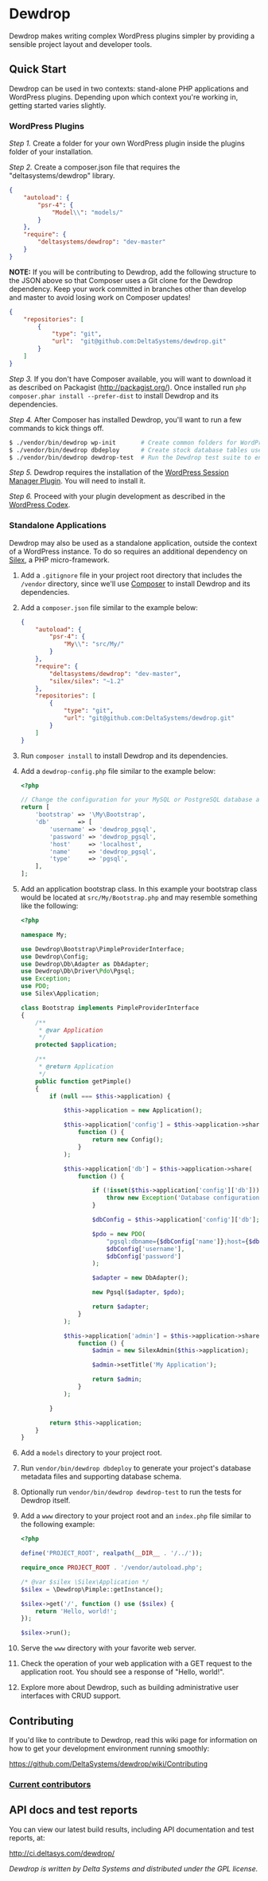 Dewdrop
=======

Dewdrop makes writing complex WordPress plugins simpler by providing a 
sensible project layout and developer tools.


Quick Start
-----------

Dewdrop can be used in two contexts: stand-alone PHP applications and WordPress
plugins.  Depending upon which context you're working in, getting started varies
slightly.

### WordPress Plugins

*Step 1.* Create a folder for your own WordPress plugin inside the plugins folder of your installation.

*Step 2.* Create a composer.json file that requires the "deltasystems/dewdrop" library.  

```json
{
    "autoload": {
        "psr-4": {
            "Model\\": "models/"
        }
    },
    "require": {
        "deltasystems/dewdrop": "dev-master"
    }
}
```

**NOTE:** If you will be contributing to Dewdrop, add the following structure to the JSON above so that Composer uses a
Git clone for the Dewdrop dependency. Keep your work committed in branches other than develop and master to avoid losing
work on Composer updates!

```json
{
    "repositories": [
        {
            "type": "git",
            "url":  "git@github.com:DeltaSystems/dewdrop.git"
        }
    ]
}
```

*Step 3.* If you don't have Composer available, you will want to download it as described on Packagist (<http://packagist.org/>).  Once installed run `php composer.phar install --prefer-dist` to install Dewdrop and its dependencies.

*Step 4.* After Composer has installed Dewdrop, you'll want to run a few commands to kick things off.

```bash
$ ./vendor/bin/dewdrop wp-init       # Create common folders for WordPress plugins
$ ./vendor/bin/dewdrop dbdeploy      # Create stock database tables used by Dewdrop
$ ./vendor/bin/dewdrop dewdrop-test  # Run the Dewdrop test suite to ensure everything is working as expected
```

*Step 5.* Dewdrop requires the installation of the [WordPress Session Manager Plugin](https://wordpress.org/plugins/wp-session-manager/). You will need to install it.

*Step 6.* Proceed with your plugin development as described in the
[WordPress Codex](https://codex.wordpress.org/Writing_a_Plugin).

### Standalone Applications

Dewdrop may also be used as a standalone application, outside the context of a WordPress instance. To do so requires an
additional dependency on [Silex](http://silex.sensiolabs.org/), a PHP micro-framework.

1. Add a `.gitignore` file in your project root directory that includes the `/vendor` directory, since we'll use
    [Composer](https://getcomposer.org/) to install Dewdrop and its dependencies. 
1. Add a `composer.json` file similar to the example below:

    ```json
    {
        "autoload": {
            "psr-4": {
                "My\\": "src/My/"
            }
        },
        "require": {
            "deltasystems/dewdrop": "dev-master",
            "silex/silex": "~1.2"
        },
        "repositories": [
            {
                "type": "git",
                "url": "git@github.com:DeltaSystems/dewdrop.git"
            }
        ]
    }
    ```
1. Run `composer install` to install Dewdrop and its dependencies.
1. Add a `dewdrop-config.php` file similar to the example below:
    ```php
    <?php
    
    // Change the configuration for your MySQL or PostgreSQL database as appropriate
    return [
        'bootstrap' => '\My\Bootstrap',
        'db'        => [
            'username' => 'dewdrop_pgsql',
            'password' => 'dewdrop_pgsql',
            'host'     => 'localhost',
            'name'     => 'dewdrop_pgsql',
            'type'     => 'pgsql',
        ],
    ];    
    ```
1. Add an application bootstrap class. In this example your bootstrap class would be located at `src/My/Bootstrap.php`
    and may resemble something like the following:
    ```php
    <?php
    
    namespace My;
    
    use Dewdrop\Bootstrap\PimpleProviderInterface;
    use Dewdrop\Config;
    use Dewdrop\Db\Adapter as DbAdapter;
    use Dewdrop\Db\Driver\Pdo\Pgsql;
    use Exception;
    use PDO;
    use Silex\Application;
    
    class Bootstrap implements PimpleProviderInterface
    {
        /**
         * @var Application
         */
        protected $application;
    
        /**
         * @return Application
         */
        public function getPimple()
        {
            if (null === $this->application) {
    
                $this->application = new Application();
    
                $this->application['config'] = $this->application->share(
                    function () {
                        return new Config();
                    }
                );
    
                $this->application['db'] = $this->application->share(
                    function () {
    
                        if (!isset($this->application['config']['db'])) {
                            throw new Exception('Database configuration unavailable');
                        }
    
                        $dbConfig = $this->application['config']['db'];
    
                        $pdo = new PDO(
                            "pgsql:dbname={$dbConfig['name']};host={$dbConfig['host']}",
                            $dbConfig['username'],
                            $dbConfig['password']
                        );
    
                        $adapter = new DbAdapter();
    
                        new Pgsql($adapter, $pdo);
    
                        return $adapter;
                    }
                );

                $this->application['admin'] = $this->application->share(
                    function () {
                        $admin = new SilexAdmin($this->application);
    
                        $admin->setTitle('My Application');
    
                        return $admin;
                    }
                );

            }
    
            return $this->application;
        }
    }
    ```
1. Add a `models` directory to your project root.
1. Run `vendor/bin/dewdrop dbdeploy` to generate your project's database metadata files and supporting database schema.
1. Optionally run `vendor/bin/dewdrop dewdrop-test` to run the tests for Dewdrop itself.
1. Add a `www` directory to your project root and an `index.php` file similar to the following example:
    ```php
    <?php
    
    define('PROJECT_ROOT', realpath(__DIR__ . '/../'));
    
    require_once PROJECT_ROOT . '/vendor/autoload.php';
    
    /* @var $silex \Silex\Application */
    $silex = \Dewdrop\Pimple::getInstance();
    
    $silex->get('/', function () use ($silex) {
        return 'Hello, world!';
    });
    
    $silex->run();
    ```
1. Serve the `www` directory with your favorite web server.
1. Check the operation of your web application with a GET request to the application root. You should see a response of
    "Hello, world!".
1. Explore more about Dewdrop, such as building administrative user interfaces with CRUD support.




Contributing
------------

If you'd like to contribute to Dewdrop, read this wiki page for information on
how to get your development environment running smoothly:

<https://github.com/DeltaSystems/dewdrop/wiki/Contributing>

### [Current contributors](https://github.com/DeltaSystems/dewdrop/graphs/contributors)


API docs and test reports
-------------------------

You can view our latest build results, including API documentation and test
reports, at:

<http://ci.deltasys.com/dewdrop/>

_Dewdrop is written by Delta Systems and distributed under the GPL license._
